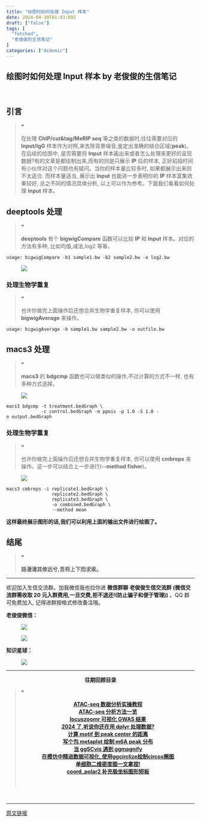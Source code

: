 ```yaml
---
title: "绘图时如何处理 Input 样本"
date: 2024-04-30T01:03:09Z
draft: ["false"]
tags: [
  "fetched",
  "老俊俊的生信笔记"
]
categories: ["Acdemic"]
---
```

绘图时如何处理 Input 样本 by 老俊俊的生信笔记
------
<div><section data-tool="mdnice编辑器" data-website="https://www.mdnice.com" data-mpa-powered-by="yiban.io"><section><mp-common-profile data-pluginname="mpprofile" data-id="MzkyMTI1MTYxNA==" data-headimg="http://mmbiz.qpic.cn/sz_mmbiz_png/G5jjcE4usezgsqIGqjITSMggCTSoViaYeoKe2xoZr1IIvNJoztibQxibYHLDDoiabwAc6Ggws3Tvdo8EPss2nLgaVQ/0?wx_fmt=png" data-nickname="老俊俊的生信笔记" data-alias="JunJunLab" data-signature="老俊俊的生信技能和知识分享,我不是巨人,但你可以站在我的肩膀上更进一步!" data-from="0" data-is_biz_ban="0"></mp-common-profile></section><section><br></section><section><mp-common-clmusic data-pluginname="insertaudio" type="1" music_name="修炼爱情" albumurl="http://wx.y.gtimg.cn/music/photo_new/T002R500x500M000001gqOnU3DTg2S_2.jpg" singer="林俊杰" duration="287000" username="" music_source="1" is_vip="1" listenid="78221633925030176"></mp-common-clmusic></section><h2 data-tool="mdnice编辑器"><span></span><span>引言</span><span></span></h2><blockquote data-tool="mdnice编辑器"><span>❝</span><p>在处理 <strong>ChIP/cut&amp;tag/MeRIP seq</strong> 等之类的数据时,往往需要对应的 <strong>Input/IgG</strong> 样本作为对照,来去除背景噪音,鉴定出准确的结合区域(<strong>peak</strong>)。在后续的绘图中, 是否需要将 <strong>Input</strong> 样本画出来或者怎么处理来更好的呈现数据?有的文章是都绘制出来,而有的则是只展示 <strong>IP</strong> 后的样本, 正好前段时间有小伙伴对这个问题也有疑问。当你的样本量比较多时, 如果都展示出来则不太适合. 而样本量适当, 展示出 <strong>Input</strong> 也能进一步表明你的 <strong>IP</strong> 样本富集效果较好, 总之不同的情况具体分析, 以上可以作为参考。下面我们看看如何处理 <strong>Input</strong> 样本。</p></blockquote><h2 data-tool="mdnice编辑器"><span></span><span>deeptools 处理</span><span></span></h2><blockquote data-tool="mdnice编辑器"><span>❝</span><p><strong>deeptools</strong> 有个 <strong>bigwigCompare</strong> 函数可以比较 <strong>IP</strong> 和 <strong>Input</strong> 样本。对应的方法有多种, 比如均值,减法,log2 等等。</p></blockquote><pre data-tool="mdnice编辑器"><span></span><code>usage: bigwigCompare -b1 sample1.bw -b2 sample2.bw -o log2.bw<br></code></pre><figure data-tool="mdnice编辑器"><img data-imgfileid="100029490" data-ratio="0.26864035087719296" data-src="https://mmbiz.qpic.cn/sz_mmbiz_png/G5jjcE4useyibxyqHuHku0l9LPL3wgDxgZib2Khad5zPhL7VUHgr2vYFomB1ADibiaRvnicFIEiajMdnEFZdxpG8FwLA/640?wx_fmt=png&amp;from=appmsg" data-type="png" data-w="912" src="https://mmbiz.qpic.cn/sz_mmbiz_png/G5jjcE4useyibxyqHuHku0l9LPL3wgDxgZib2Khad5zPhL7VUHgr2vYFomB1ADibiaRvnicFIEiajMdnEFZdxpG8FwLA/640?wx_fmt=png&amp;from=appmsg"></figure><h3 data-tool="mdnice编辑器"><span></span><span>处理生物学重复</span><span></span></h3><blockquote data-tool="mdnice编辑器"><span>❝</span><p>也许你做完上面操作后还想合并生物学重复样本, 你可以使用 <strong>bigwigAverage</strong> 来操作。</p></blockquote><pre data-tool="mdnice编辑器"><span></span><code>usage: bigwigAverage -b sample1.bw sample2.bw -o outfile.bw<br></code></pre><h2 data-tool="mdnice编辑器"><span></span><span>macs3 处理</span><span></span></h2><blockquote data-tool="mdnice编辑器"><span>❝</span><p><strong>macs3</strong> 的 <strong>bdgcmp</strong> 函数也可以做类似的操作,不过计算的方式不一样, 也有多种方式选择。</p></blockquote><figure data-tool="mdnice编辑器"><img data-imgfileid="100029493" data-ratio="0.38591117917304746" data-src="https://mmbiz.qpic.cn/sz_mmbiz_png/G5jjcE4useyibxyqHuHku0l9LPL3wgDxgjmrRGOcGCoWlCpKgRlK5s8jZycnqOqp83xXia2Cq0ibGW8QIxOQGSiaYA/640?wx_fmt=png&amp;from=appmsg" data-type="png" data-w="1306" src="https://mmbiz.qpic.cn/sz_mmbiz_png/G5jjcE4useyibxyqHuHku0l9LPL3wgDxgjmrRGOcGCoWlCpKgRlK5s8jZycnqOqp83xXia2Cq0ibGW8QIxOQGSiaYA/640?wx_fmt=png&amp;from=appmsg"></figure><pre data-tool="mdnice编辑器"><span></span><code>macs3 bdgcmp -t treatment.bedGraph \<br>             -c control.bedGraph -m ppois -p 1.0 -S 1.0 -o output.bedGraph<br></code></pre><h3 data-tool="mdnice编辑器"><span></span><span>处理生物学重复</span><span></span></h3><blockquote data-tool="mdnice编辑器"><span>❝</span><p>也许你做完上面操作后还想合并生物学重复样本, 你可以使用 <strong>cmbreps</strong> 来操作。这一步可以结合上一步进行(<strong>--method fisher</strong>)。</p></blockquote><figure data-tool="mdnice编辑器"><img data-imgfileid="100029491" data-ratio="0.33890577507598785" data-src="https://mmbiz.qpic.cn/sz_mmbiz_png/G5jjcE4useyibxyqHuHku0l9LPL3wgDxggM9cebZt7IZezHFiaWeHzF1944CU3B6KO0agxSZSD7gxwia2h9A3lOiaA/640?wx_fmt=png&amp;from=appmsg" data-type="png" data-w="1316" src="https://mmbiz.qpic.cn/sz_mmbiz_png/G5jjcE4useyibxyqHuHku0l9LPL3wgDxggM9cebZt7IZezHFiaWeHzF1944CU3B6KO0agxSZSD7gxwia2h9A3lOiaA/640?wx_fmt=png&amp;from=appmsg"></figure><pre data-tool="mdnice编辑器"><span></span><code>macs3 cmbreps -i replicate1.bedGraph \<br>                 replicate2.bedGraph \<br>                 replicate3.bedGraph \<br>                 -o combined.bedGraph \<br>                 --method mean<br></code></pre><p data-tool="mdnice编辑器"><strong>这样最终展示图形的话,我们可以利用上面的输出文件进行绘图了。</strong></p><h2 data-tool="mdnice编辑器"><span></span><span>结尾</span><span></span></h2><blockquote data-tool="mdnice编辑器"><span>❝</span><p><strong>路漫漫其修远兮,吾将上下而求索。</strong></p></blockquote><hr data-tool="mdnice编辑器"><p data-tool="mdnice编辑器">欢迎加入生信交流群。加我微信我也拉你进 <strong>微信群聊</strong> <strong>老俊俊生信交流群</strong> <strong>(微信交流群需收取 20 元入群费用,一旦交费,拒不退还!(防止骗子和便于管理))</strong> 。QQ 群可免费加入, 记得进群按格式修改备注哦。</p><section data-tool="mdnice编辑器"><section><p><strong>老俊俊微信：</strong></p><figure><img data-imgfileid="100029492" data-ratio="1" data-src="https://mmbiz.qpic.cn/sz_mmbiz_png/G5jjcE4useyibxyqHuHku0l9LPL3wgDxgbk4nGf9QkmrQXQAzKiaLicC82FDalbUeneXkTx60QLriazAq3AG8vx2GA/640?wx_fmt=png&amp;from=appmsg" data-type="png" data-w="430" src="https://mmbiz.qpic.cn/sz_mmbiz_png/G5jjcE4useyibxyqHuHku0l9LPL3wgDxgbk4nGf9QkmrQXQAzKiaLicC82FDalbUeneXkTx60QLriazAq3AG8vx2GA/640?wx_fmt=png&amp;from=appmsg"></figure><figure><img data-imgfileid="100029494" data-ratio="1.3668430335097002" data-src="https://mmbiz.qpic.cn/sz_mmbiz_png/G5jjcE4useyibxyqHuHku0l9LPL3wgDxgkGcRs7a7Gw8oCjoINa3JFhq1OULYDic8pYEDan9B43h0dDHm4jNibVaQ/640?wx_fmt=png&amp;from=appmsg" data-type="png" data-w="567" src="https://mmbiz.qpic.cn/sz_mmbiz_png/G5jjcE4useyibxyqHuHku0l9LPL3wgDxgkGcRs7a7Gw8oCjoINa3JFhq1OULYDic8pYEDan9B43h0dDHm4jNibVaQ/640?wx_fmt=png&amp;from=appmsg"></figure></section><section><p><strong>知识星球：</strong></p><figure><img data-imgfileid="100029499" data-ratio="1.5896226415094339" data-src="https://mmbiz.qpic.cn/sz_mmbiz_jpg/G5jjcE4useyibxyqHuHku0l9LPL3wgDxgq7pQYecVJpd4McfWmg7q7QCvdzldMkEE8XHZTzP98bqyLlK7vQED3A/640?wx_fmt=jpeg&amp;from=appmsg" data-type="jpeg" data-w="1060" src="https://mmbiz.qpic.cn/sz_mmbiz_jpg/G5jjcE4useyibxyqHuHku0l9LPL3wgDxgq7pQYecVJpd4McfWmg7q7QCvdzldMkEE8XHZTzP98bqyLlK7vQED3A/640?wx_fmt=jpeg&amp;from=appmsg"></figure></section></section><hr data-tool="mdnice编辑器"><p data-tool="mdnice编辑器"><strong></strong></p><center data-tool="mdnice编辑器"><strong> 往期回顾目录</strong></center><blockquote data-tool="mdnice编辑器"><span>❝</span><p><strong></strong></p><center><strong><a href="https://mp.weixin.qq.com/s?__biz=MzkyMTI1MTYxNA==&amp;mid=2247513137&amp;idx=1&amp;sn=ffd1d42ce1174494bc53d58726a93778&amp;chksm=c1848e40f6f3075653a6849b9525d40a682a89231053f076f03a7026aed5ddab7509f89f0121&amp;token=635906193&amp;lang=zh_CN&amp;scene=21#wechat_redirect" data-linktype="2">ATAC-seq 数据分析实操教程</a></strong></center><strong><center><a href="https://mp.weixin.qq.com/s?__biz=MzkyMTI1MTYxNA==&amp;mid=2247513054&amp;idx=1&amp;sn=e87d34b1b715ff2a00628e4bb0886ba3&amp;chksm=c18489aff6f300b9ab3cdda646acb3a02914b79c3f28433b9a05722625ac65175318d0f8e7c2&amp;token=1860740043&amp;lang=zh_CN&amp;scene=21#wechat_redirect" data-linktype="2">ATAC-seq 分析方法一览</a></center></strong><strong><center><a href="https://mp.weixin.qq.com/s?__biz=MzkyMTI1MTYxNA==&amp;mid=2247513016&amp;idx=1&amp;sn=902232584345e1435aade90821238a9e&amp;chksm=c18489c9f6f300dfe8e7e436f76c891eb8234ec40a388f361f7838dc6dc61fd17ccb33f96bac&amp;token=1218322320&amp;lang=zh_CN&amp;scene=21#wechat_redirect" data-linktype="2">locuszoomr 可视化 GWAS 结果</a></center></strong><strong><center><a href="https://mp.weixin.qq.com/s?__biz=MzkyMTI1MTYxNA==&amp;mid=2247512947&amp;idx=1&amp;sn=87d8684deca7bcf68ec887e067449ce5&amp;chksm=c1848902f6f30014f25b1e24e98e8ec4edf704bf70a037d4d291d3e5c7aae7e826635926e345&amp;token=538711716&amp;lang=zh_CN&amp;scene=21#wechat_redirect" data-linktype="2">2024 了,听说你还在用 dplyr 处理数据?</a></center></strong><strong><center><a href="https://mp.weixin.qq.com/s?__biz=MzkyMTI1MTYxNA==&amp;mid=2247512936&amp;idx=1&amp;sn=53d5444bfa7e6028c169578cd6fc873d&amp;chksm=c1848919f6f3000f297af5def286cf09caad0898d6598277f610b9563116c7c4000f34d79daf&amp;token=1008140360&amp;lang=zh_CN&amp;scene=21#wechat_redirect" data-linktype="2">计算 motif 到 peak center 的距离</a></center></strong><strong><center><a href="https://mp.weixin.qq.com/s?__biz=MzkyMTI1MTYxNA==&amp;mid=2247512922&amp;idx=1&amp;sn=247004f40306ea4e555fb6e32480a42f&amp;chksm=c184892bf6f3003d132a9779834b2d4df5c3f1b52ec9c3a04041d7398f3ec155560efe6eb578&amp;token=2004442534&amp;lang=zh_CN&amp;scene=21#wechat_redirect" data-linktype="2">写个包 metaplot 绘制 m6A peak 分布</a></center></strong><strong><center><a href="https://mp.weixin.qq.com/s?__biz=MzkyMTI1MTYxNA==&amp;mid=2247512856&amp;idx=1&amp;sn=7f9fd9406d4768535450ef9e2df44890&amp;chksm=c1848969f6f3007fb1e0010b0ce49fd5738fa5fd8f4759ffea56cfbe89ffaaf29e1016ed149e&amp;token=709285857&amp;lang=zh_CN&amp;scene=21#wechat_redirect" data-linktype="2">当 ggSCvis 遇到 ggmagnify</a></center></strong><strong><center><a href="https://mp.weixin.qq.com/s?__biz=MzkyMTI1MTYxNA==&amp;mid=2247512812&amp;idx=1&amp;sn=c90eeab4ddc6aeaae7986ca163eba10e&amp;chksm=c184889df6f3018bc89c07de8b7aea1a22b7b284320dbf4280cd60ce5b4fad1a65486116ec62&amp;token=555204851&amp;lang=zh_CN&amp;scene=21#wechat_redirect" data-linktype="2">在模仿中精进数据可视化_使用ggcirclize绘制circos圈图</a></center></strong><strong><center><a href="https://mp.weixin.qq.com/s?__biz=MzkyMTI1MTYxNA==&amp;mid=2247512783&amp;idx=1&amp;sn=2535eaafd12934a3067e88f00f17d59a&amp;chksm=c18488bef6f301a8fcd1efa4dbe75d2c0d794cdedde2151528d3841e61e902d9c3ebbc2915c4&amp;token=1338300207&amp;lang=zh_CN&amp;scene=21#wechat_redirect" data-linktype="2">单细胞二维密度图一文拿捏!</a></center></strong><strong><center><a href="https://mp.weixin.qq.com/s?__biz=MzkyMTI1MTYxNA==&amp;mid=2247512748&amp;idx=1&amp;sn=6678a6672774f1a629701ea74db526fa&amp;chksm=c18488ddf6f301cb2522153dfab8b690bd26ea46e7db2fc03dcf923daef3f594b0442dadd9a6&amp;token=1867459500&amp;lang=zh_CN&amp;scene=21#wechat_redirect" data-linktype="2">coord_polar2 补充极坐标图形短板</a></center></strong><p><br></p></blockquote></section><p><br></p><p><mp-style-type data-value="3"></mp-style-type></p></div>  
<hr>
<a href="https://mp.weixin.qq.com/s/DKeGdyEUHdW7rMqwOsCUOw",target="_blank" rel="noopener noreferrer">原文链接</a>

